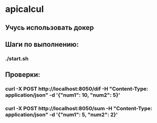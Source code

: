 # apicalcul
## Учусь использовать докер
## Шаги по выполнению:
### ./start.sh
## Проверки:
### curl -X POST http://localhost:8050/dif  -H "Content-Type: application/json" -d '{"num1": 10, "num2": 5}'
### curl -X POST http://localhost:8050/sum  -H "Content-Type: application/json" -d '{"num1": 5, "num2": 2}'
